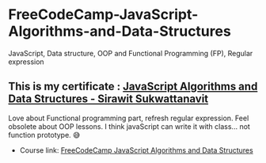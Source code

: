 # FreeCodeCamp-JavaScript-Algorithms-and-Data-Structures
JavaScript, Data structure, OOP and Functional Programming (FP), Regular expression
## This is my certificate : [JavaScript Algorithms and Data Structures - Sirawit Sukwattanavit](https://www.freecodecamp.org/certification/popeyeza12/javascript-algorithms-and-data-structures)

Love about Functional programming part, refresh regular expression.
Feel obsolete about OOP lessons. I think javaScript can write it with class... not function prototype. 😅

- Course link: [FreeCodeCamp JavaScript Algorithms and Data Structures](https://www.freecodecamp.org/learn/javascript-algorithms-and-data-structures/)
